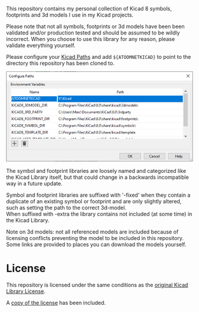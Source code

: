 This repository contains my personal collection of Kicad 8 symbols, footprints and 3d models I use in my Kicad projects.

Please note that not all symbols, footprints or 3d models have been been validated and/or production tested and should be assumed to be wildly incorrect. When you choose to use this library for any reason, please validate everything yourself.

Please configure your [Kicad Paths](https://docs.kicad.org/8.0/en/kicad/kicad.html#paths_configuration) and add `${ATOOMNETKICAD}` to point to the directory this repository has been cloned to.

![](configure-paths.png)

The symbol and footprint libraries are loosely named and categorized like the Kicad Library itself, but that could change in a backwards incompatible way in a future update.

Symbol and footprint libraries are suffixed with '-fixed' when they contain a duplicate of an existing symbol or footprint and are only slightly altered, such as setting the path to the correct 3d-model.\
When suffixed with -extra the library contains not included (at some time) in the Kicad Library.

Note on 3d models: not all referenced models are included because of licensing conflicts preventing the model to be included in this repository. Some links are provided to places you can download the models yourself.

# License

This repository is licensed under the same conditions as the [original Kicad Library License](https://gitlab.com/kicad/libraries/kicad-footprints/-/blob/master/LICENSE.md).

A [copy of the license](LICENSE.md) has been included.